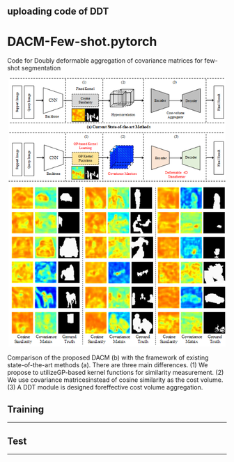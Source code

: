 ## uploading code of DDT

# DACM-Few-shot.pytorch
Code for Doubly deformable aggregation of covariance matrices for few-shot segmentation


<div align="center">
  <img src="resources/code.png" width="500"/>  
</div>

Comparison of the proposed DACM (b) with the framework of existing state-of-the-art  methods  (a).  There  are  three  main  differences.  (1)  We  propose  to  utilizeGP-based kernel functions for similarity measurement. (2) We use covariance matricesinstead  of  cosine  similarity  as  the  cost  volume.  (3)  A  DDT  module  is  designed  foreffective cost volume aggregation.

## Training
-------------------------------------------------------------------

## Test
-------------------------------------------------------------------
